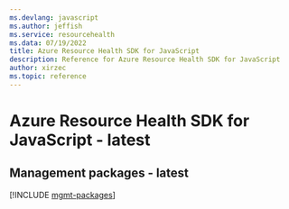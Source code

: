 ```yaml
---
ms.devlang: javascript
ms.author: jeffish
ms.service: resourcehealth
ms.data: 07/19/2022
title: Azure Resource Health SDK for JavaScript
description: Reference for Azure Resource Health SDK for JavaScript
author: xirzec
ms.topic: reference
---
```

# Azure Resource Health SDK for JavaScript - latest

## Management packages - latest
[!INCLUDE [mgmt-packages](resource-health-mgmt-index.md)]
